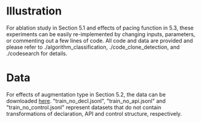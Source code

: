 # Illustration

For ablation study in Section 5.1 and effects of pacing function in 5.3, these experiments can be easily re-implemented by changing inputs, parameters, or commenting out a few lines of code.
All code and data are provided and please refer to ./algorithm_classification, ./code_clone_detection, and ./codesearch for details.


# Data

For effects of augmentation type in Section 5.2, the data can be downloaded [here](). "train_no_decl.jsonl", "train_no_api.jsonl" and "train_no_control.jsonl" represent datasets that do not contain transformations of declaration, API and control structure, respectively. 
